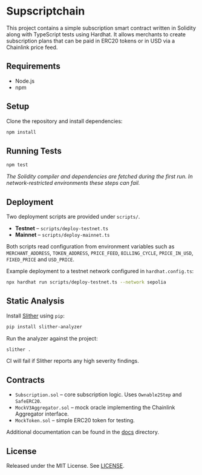 # Supscriptchain

This project contains a simple subscription smart contract written in Solidity along with TypeScript tests using Hardhat. It allows merchants to create subscription plans that can be paid in ERC20 tokens or in USD via a Chainlink price feed.

## Requirements

- Node.js
- npm

## Setup

Clone the repository and install dependencies:

```bash
npm install
```

## Running Tests

```bash
npm test
```

_The Solidity compiler and dependencies are fetched during the first run. In network-restricted environments these steps can fail._

## Deployment

Two deployment scripts are provided under `scripts/`.

- **Testnet** – `scripts/deploy-testnet.ts`
- **Mainnet** – `scripts/deploy-mainnet.ts`

Both scripts read configuration from environment variables such as `MERCHANT_ADDRESS`, `TOKEN_ADDRESS`, `PRICE_FEED`, `BILLING_CYCLE`, `PRICE_IN_USD`, `FIXED_PRICE` and `USD_PRICE`.

Example deployment to a testnet network configured in `hardhat.config.ts`:

```bash
npx hardhat run scripts/deploy-testnet.ts --network sepolia
```

## Static Analysis

Install [Slither](https://github.com/crytic/slither) using `pip`:

```bash
pip install slither-analyzer
```

Run the analyzer against the project:

```bash
slither .
```

CI will fail if Slither reports any high severity findings.

## Contracts

- `Subscription.sol` – core subscription logic. Uses `Ownable2Step` and `SafeERC20`.
- `MockV3Aggregator.sol` – mock oracle implementing the Chainlink Aggregator interface.
- `MockToken.sol` – simple ERC20 token for testing.

Additional documentation can be found in the [docs](docs/) directory.

## License

Released under the MIT License. See [LICENSE](LICENSE).
